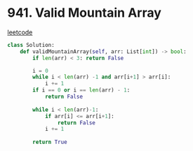 # 941. Valid Mountain Array
[leetcode](https://leetcode.com/problems/valid-mountain-array/description/)

```python
class Solution:
    def validMountainArray(self, arr: List[int]) -> bool:
        if len(arr) < 3: return False

        i = 0
        while i < len(arr) -1 and arr[i+1] > arr[i]:
            i += 1
        if i == 0 or i == len(arr) - 1:
            return False
            
        while i < len(arr)-1:
            if arr[i] <= arr[i+1]:
                return False
            i += 1
        
        return True
```